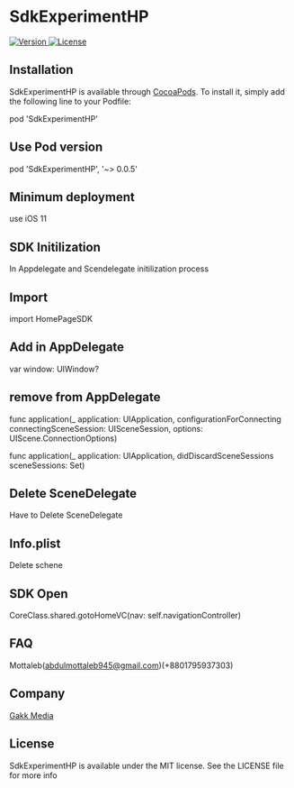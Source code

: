 # SdkExperimentHP
[![Version](https://img.shields.io/cocoapods/v/ExperimentsSDK) ](https://github.com/MottalebGakk/ExperimentsSDK)
[![License](https://img.shields.io/github/license/MottalebGakk/ExperimentsSDK)]([https://github.com/MottalebGakk/ExperimentsSDK](https://github.com/MottalebGakk/ExperimentsSDK))

## Installation

SdkExperimentHP is available through [CocoaPods]([https://github.com/MottalebGakk/ExperimentsSDK). To install
it, simply add the following line to your Podfile:

pod 'SdkExperimentHP’
## Use Pod version
pod 'SdkExperimentHP', '~> 0.0.5'

## Minimum deployment
use iOS 11

## SDK Initilization 
In Appdelegate and Scendelegate initilization process

## Import
import HomePageSDK

## Add in AppDelegate
var window: UIWindow?

## remove from AppDelegate
func application(_ application: UIApplication, configurationForConnecting connectingSceneSession: UISceneSession, options: UIScene.ConnectionOptions)

func application(_ application: UIApplication, didDiscardSceneSessions sceneSessions: Set<UISceneSession>)

## Delete SceneDelegate
Have to Delete SceneDelegate

## Info.plist
Delete schene

## SDK Open
CoreClass.shared.gotoHomeVC(nav: self.navigationController)

## FAQ 
Mottaleb(abdulmottaleb945@gmail.com)(+8801795937303)

## Company

[Gakk Media](https://gakkmedia.com)

## License

SdkExperimentHP is available under the MIT license. See the LICENSE file for more info
